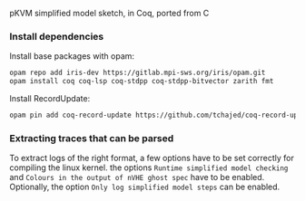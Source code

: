 pKVM simplified model sketch, in Coq, ported from C



### Install dependencies
Install base packages with opam:
```bash
opam repo add iris-dev https://gitlab.mpi-sws.org/iris/opam.git
opam install coq coq-lsp coq-stdpp coq-stdpp-bitvector zarith fmt
```

Install RecordUpdate:
```bash
opam pin add coq-record-update https://github.com/tchajed/coq-record-update.git
```

### Extracting traces that can be parsed

To extract logs of the right format, a few options have to be set correctly for compiling the linux kernel.  the options `Runtime simplified model checking` and `Colours in the output of nVHE ghost spec` have to be enabled. Optionally, the option `Only log simplified model steps` can be enabled.
